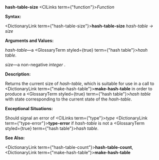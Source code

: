 **hash-table-size** <ClLinks  term={"function"}><i>Function</i></ClLinks> 



**Syntax:** 



<DictionaryLink  term={"hash-table-size"}><b>hash-table-size</b></DictionaryLink> *hash-table → size* 



**Arguments and Values:** 



*hash-table*—a <GlossaryTerm styled={true} term={"hash table"}><i>hash table</i></GlossaryTerm>. 



*size*—a non-negative *integer* . 



**Description:** 



Returns the current size of *hash-table*, which is suitable for use in a call to <DictionaryLink  term={"make-hash-table"}><b>make-hash-table</b></DictionaryLink> in order to produce a <GlossaryTerm styled={true} term={"hash table"}><i>hash table</i></GlossaryTerm> with state corresponding to the current state of the *hash-table*. 



**Exceptional Situations:** 



Should signal an error of <ClLinks  term={"type"}><i>type</i></ClLinks> <DictionaryLink  term={"type-error"}><b>type-error</b></DictionaryLink> if *hash-table* is not a <GlossaryTerm styled={true} term={"hash table"}><i>hash table</i></GlossaryTerm>. 



**See Also:** 



<DictionaryLink  term={"hash-table-count"}><b>hash-table-count</b></DictionaryLink>, <DictionaryLink  term={"make-hash-table"}><b>make-hash-table</b></DictionaryLink> 



